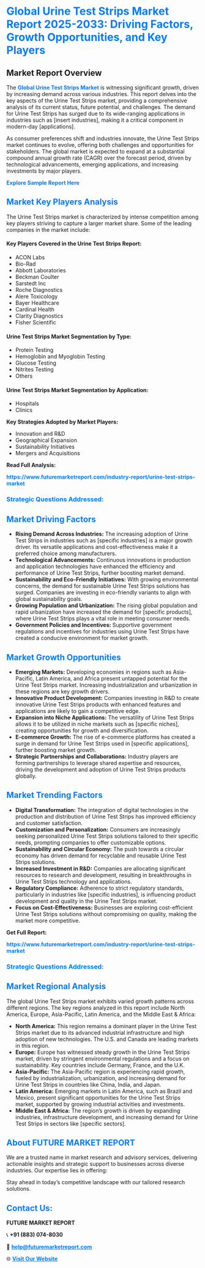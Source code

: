 <h1 style="color: #007BFF;">Global Urine Test Strips Market Report 2025-2033: Driving Factors, Growth Opportunities, and Key Players</h1>

<section id="overview">
<h2>Market Report Overview</h2>
<p>The <a href="https://www.futuremarketreport.com/industry-report/urine-test-strips-market" style="color: #007BFF; text-decoration: none;"><strong>Global Urine Test Strips Market</strong></a> is witnessing significant growth, driven by increasing demand across various industries. This report delves into the key aspects of the Urine Test Strips market, providing a comprehensive analysis of its current status, future potential, and challenges. The demand for Urine Test Strips has surged due to its wide-ranging applications in industries such as [insert industries], making it a critical component in modern-day [applications].</p>
<p>As consumer preferences shift and industries innovate, the Urine Test Strips market continues to evolve, offering both challenges and opportunities for stakeholders. The global market is expected to expand at a substantial compound annual growth rate (CAGR) over the forecast period, driven by technological advancements, emerging applications, and increasing investments by major players.</p>
</section>

<section id="overview">
<p><a href="https://www.futuremarketreport.com/request-sample/reportId=59917" style="color: #007BFF; text-decoration: none;"><strong>Explore Sample Report Here</strong></a></p>
</section>

<section id="key-players">
<h2 style="color: #007BFF;">Market Key Players Analysis</h2>
<p>The Urine Test Strips market is characterized by intense competition among key players striving to capture a larger market share. Some of the leading companies in the market include:</p>
<h4>Key Players Covered in the Urine Test Strips Report:</h4>
<ul><li>ACON Labs</li><li>Bio-Rad</li><li>Abbott Laboratories</li><li>Beckman Coulter</li><li>Sarstedt Inc</li><li>Roche Diagnostics</li><li>Alere Toxicology</li><li>Bayer Healthcare</li><li>Cardinal Health</li><li>Clarity Diagnostics</li><li>Fisher Scientific</li></ul>
<h4>Urine Test Strips Market Segmentation by Type:</h4>
<ul><li>Protein Testing</li><li>Hemoglobin and Myoglobin Testing</li><li>Glucose Testing</li><li>Nitrites Testing</li><li>Others</li></ul>

<h4>Urine Test Strips Market Segmentation by Application:</h4>
<ul><li>Hospitals</li><li>Clinics</li></ul>
<p><strong>Key Strategies Adopted by Market Players:</strong></p>
<ul>
<li>Innovation and R&D</li>
<li>Geographical Expansion</li>
<li>Sustainability Initiatives</li>
<li>Mergers and Acquisitions</li>
</ul>
</section>

<section>
<p><strong>Read Full Analysis: </strong></p><a href="https://www.futuremarketreport.com/industry-report/urine-test-strips-market" style="color: #007BFF; text-decoration: none;"><strong>https://www.futuremarketreport.com/industry-report/urine-test-strips-market</strong></a>
<h3 style="color: #007BFF;">Strategic Questions Addressed:</h3>
</section>

<section id="driving-factors">
<h2 style="color: #007BFF;">Market Driving Factors</h2>
<ul>
<li><strong>Rising Demand Across Industries:</strong> The increasing adoption of Urine Test Strips in industries such as [specific industries] is a major growth driver. Its versatile applications and cost-effectiveness make it a preferred choice among manufacturers.</li>
<li><strong>Technological Advancements:</strong> Continuous innovations in production and application technologies have enhanced the efficiency and performance of Urine Test Strips, further boosting market demand.</li>
<li><strong>Sustainability and Eco-Friendly Initiatives:</strong> With growing environmental concerns, the demand for sustainable Urine Test Strips solutions has surged. Companies are investing in eco-friendly variants to align with global sustainability goals.</li>
<li><strong>Growing Population and Urbanization:</strong> The rising global population and rapid urbanization have increased the demand for [specific products], where Urine Test Strips plays a vital role in meeting consumer needs.</li>
<li><strong>Government Policies and Incentives:</strong> Supportive government regulations and incentives for industries using Urine Test Strips have created a conducive environment for market growth.</li>
</ul>
</section>

<section id="growth-opportunities">
<h2 style="color: #007BFF;">Market Growth Opportunities</h2>
<ul>
<li><strong>Emerging Markets:</strong> Developing economies in regions such as Asia-Pacific, Latin America, and Africa present untapped potential for the Urine Test Strips market. Increasing industrialization and urbanization in these regions are key growth drivers.</li>
<li><strong>Innovative Product Development:</strong> Companies investing in R&D to create innovative Urine Test Strips products with enhanced features and applications are likely to gain a competitive edge.</li>
<li><strong>Expansion into Niche Applications:</strong> The versatility of Urine Test Strips allows it to be utilized in niche markets such as [specific niches], creating opportunities for growth and diversification.</li>
<li><strong>E-commerce Growth:</strong> The rise of e-commerce platforms has created a surge in demand for Urine Test Strips used in [specific applications], further boosting market growth.</li>
<li><strong>Strategic Partnerships and Collaborations:</strong> Industry players are forming partnerships to leverage shared expertise and resources, driving the development and adoption of Urine Test Strips products globally.</li>
</ul>
</section>

<section id="trending-factors">
<h2 style="color: #007BFF;">Market Trending Factors</h2>
<ul>
<li><strong>Digital Transformation:</strong> The integration of digital technologies in the production and distribution of Urine Test Strips has improved efficiency and customer satisfaction.</li>
<li><strong>Customization and Personalization:</strong> Consumers are increasingly seeking personalized Urine Test Strips solutions tailored to their specific needs, prompting companies to offer customizable options.</li>
<li><strong>Sustainability and Circular Economy:</strong> The push towards a circular economy has driven demand for recyclable and reusable Urine Test Strips solutions.</li>
<li><strong>Increased Investment in R&D:</strong> Companies are allocating significant resources to research and development, resulting in breakthroughs in Urine Test Strips technology and applications.</li>
<li><strong>Regulatory Compliance:</strong> Adherence to strict regulatory standards, particularly in industries like [specific industries], is influencing product development and quality in the Urine Test Strips market.</li>
<li><strong>Focus on Cost-Effectiveness:</strong> Businesses are exploring cost-efficient Urine Test Strips solutions without compromising on quality, making the market more competitive.</li>
</ul>
</section>

<section>
<p><strong>Get Full Report: </strong></p><a href="https://www.futuremarketreport.com/industry-report/urine-test-strips-market" style="color: #007BFF; text-decoration: none;"><strong>https://www.futuremarketreport.com/industry-report/urine-test-strips-market</strong></a>
<h3 style="color: #007BFF;">Strategic Questions Addressed:</h3>
</section>


<section id="regional-analysis">
<h2 style="color: #007BFF;">Market Regional Analysis</h2>
<p>The global Urine Test Strips market exhibits varied growth patterns across different regions. The key regions analyzed in this report include North America, Europe, Asia-Pacific, Latin America, and the Middle East & Africa:</p>
<ul>
<li><strong>North America:</strong> This region remains a dominant player in the Urine Test Strips market due to its advanced industrial infrastructure and high adoption of new technologies. The U.S. and Canada are leading markets in this region.</li>
<li><strong>Europe:</strong> Europe has witnessed steady growth in the Urine Test Strips market, driven by stringent environmental regulations and a focus on sustainability. Key countries include Germany, France, and the U.K.</li>
<li><strong>Asia-Pacific:</strong> The Asia-Pacific region is experiencing rapid growth, fueled by industrialization, urbanization, and increasing demand for Urine Test Strips in countries like China, India, and Japan.</li>
<li><strong>Latin America:</strong> Emerging markets in Latin America, such as Brazil and Mexico, present significant opportunities for the Urine Test Strips market, supported by growing industrial activities and investments.</li>
<li><strong>Middle East & Africa:</strong> The region’s growth is driven by expanding industries, infrastructure development, and increasing demand for Urine Test Strips in sectors like [specific sectors].</li>
</ul>
</section>

<footer>
<h2 style="color: #007BFF;">About FUTURE MARKET REPORT</h2>
<p>We are a trusted name in market research and advisory services, delivering actionable insights and strategic support to businesses across diverse industries. Our expertise lies in offering:</p>

<p>Stay ahead in today’s competitive landscape with our tailored research solutions.</p>

<h2 style="color: #007BFF;">Contact Us:</h2>
<p><strong>FUTURE MARKET REPORT</strong></p>
<p>📞 <strong>+91 (883) 074-8030</strong></p>
<p>📧 <strong><a href="mailto:help@futuremarketreport.com" style="color: #007BFF;">help@futuremarketreport.com</a></strong></p>
<p>🌐 <strong><a href="https://www.futuremarketreport.com/" style="color: #007BFF;">Visit Our Website</a></strong></p>
</footer>